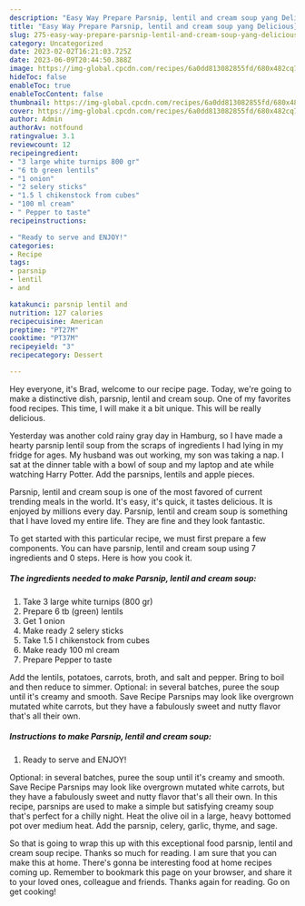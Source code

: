 ```yaml
---
description: "Easy Way Prepare Parsnip, lentil and cream soup yang Delicious}"
title: "Easy Way Prepare Parsnip, lentil and cream soup yang Delicious}"
slug: 275-easy-way-prepare-parsnip-lentil-and-cream-soup-yang-delicious
category: Uncategorized
date: 2023-02-02T16:21:03.725Z
date: 2023-06-09T20:44:50.388Z
image: https://img-global.cpcdn.com/recipes/6a0dd813082855fd/680x482cq70/parsnip-lentil-and-cream-soup-recipe-main-photo.jpg
hideToc: false
enableToc: true
enableTocContent: false
thumbnail: https://img-global.cpcdn.com/recipes/6a0dd813082855fd/680x482cq70/parsnip-lentil-and-cream-soup-recipe-main-photo.jpg
cover: https://img-global.cpcdn.com/recipes/6a0dd813082855fd/680x482cq70/parsnip-lentil-and-cream-soup-recipe-main-photo.jpg
author: Admin
authorAv: notfound
ratingvalue: 3.1
reviewcount: 12
recipeingredient:
- "3 large white turnips 800 gr"
- "6 tb green lentils"
- "1 onion"
- "2 selery sticks"
- "1.5 l chikenstock from cubes"
- "100 ml cream"
- " Pepper to taste"
recipeinstructions:

- "Ready to serve and ENJOY!"
categories:
- Recipe
tags:
- parsnip
- lentil
- and

katakunci: parsnip lentil and 
nutrition: 127 calories
recipecuisine: American
preptime: "PT27M"
cooktime: "PT37M"
recipeyield: "3"
recipecategory: Dessert

---
```



Hey everyone, it's Brad, welcome to our recipe page. Today, we're going to make a distinctive dish, parsnip, lentil and cream soup. One of my favorites food recipes. This time, I will make it a bit unique. This will be really delicious.

Yesterday was another cold rainy gray day in Hamburg, so I have made a hearty parsnip lentil soup from the scraps of ingredients I had lying in my fridge for ages. My husband was out working, my son was taking a nap. I sat at the dinner table with a bowl of soup and my laptop and ate while watching Harry Potter. Add the parsnips, lentils and apple pieces.

Parsnip, lentil and cream soup is one of the most favored of current trending meals in the world. It's easy, it's quick, it tastes delicious. It is enjoyed by millions every day. Parsnip, lentil and cream soup is something that I have loved my entire life. They are fine and they look fantastic.


To get started with this particular recipe, we must first prepare a few components. You can have parsnip, lentil and cream soup using 7 ingredients and 0 steps. Here is how you cook it.

<!--inarticleads1-->

##### The ingredients needed to make Parsnip, lentil and cream soup:

1. Take 3 large white turnips (800 gr)
1. Prepare 6 tb (green) lentils
1. Get 1 onion
1. Make ready 2 selery sticks
1. Take 1.5 l chikenstock from cubes
1. Make ready 100 ml cream
1. Prepare  Pepper to taste


Add the lentils, potatoes, carrots, broth, and salt and pepper. Bring to boil and then reduce to simmer. Optional: in several batches, puree the soup until it&#39;s creamy and smooth. Save Recipe Parsnips may look like overgrown mutated white carrots, but they have a fabulously sweet and nutty flavor that&#39;s all their own. 

<!--inarticleads2-->

##### Instructions to make Parsnip, lentil and cream soup:


1. Ready to serve and ENJOY!

Optional: in several batches, puree the soup until it&#39;s creamy and smooth. Save Recipe Parsnips may look like overgrown mutated white carrots, but they have a fabulously sweet and nutty flavor that&#39;s all their own. In this recipe, parsnips are used to make a simple but satisfying creamy soup that&#39;s perfect for a chilly night. Heat the olive oil in a large, heavy bottomed pot over medium heat. Add the parsnip, celery, garlic, thyme, and sage. 

So that is going to wrap this up with this exceptional food parsnip, lentil and cream soup recipe. Thanks so much for reading. I am sure that you can make this at home. There's gonna be interesting food at home recipes coming up. Remember to bookmark this page on your browser, and share it to your loved ones, colleague and friends. Thanks again for reading. Go on get cooking!
